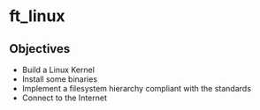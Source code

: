 # ft_linux
## Objectives
* Build a Linux Kernel
* Install some binaries
* Implement a filesystem hierarchy compliant with the standards
* Connect to the Internet
